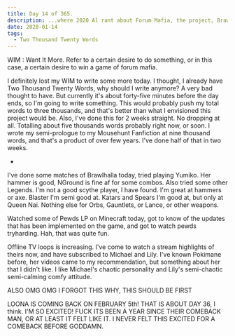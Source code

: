 ```yaml
---
title: Day 14 of 365.
description: ...where 2020 Al rant about Forum Mafia, the project, Brawlhalla, PewDiePie Minecraft LP, and OfflineTV. Oh wait, also, LOONA!
date: 2020-01-14
tags:
  - Two Thousand Twenty Words
---
```


WIM : Want It More. Refer to a certain desire to do something, or in this case, a certain desire to win a game of forum mafia.

I definitely lost my WIM to write some more today. I thought, I already have Two Thousand Twenty Words, why should I write anymore? A very bad thought to have. But currently it's about forty-five minutes before the day ends, so I'm going to write something. This would probably push my total words to three thousands, and that's better than what I envisioned this project would be. Also, I've done this for 2 weeks straight. No dropping at all. Totalling about five thousands words probably right now, or soon. I wrote my semi-prologue to my Mousehunt Fanfiction at nine thousand words, and that's a product of over few years. I've done half of that in two weeks.

-

I've done some matches of Brawlhalla today, tried playing Yumiko. Her hammer is good, NGround is fine af for some combos. Also tried some other Legends. I'm not a good scythe player, I have found. I'm great at hammers or axe. Blaster I'm semi good at. Katars and Spears I'm good at, but only at Queen Nai. Nothing else for Orbs, Gauntlets, or Lance, or other weapons.

Watched some of Pewds LP on Minecraft today, got to know of the updates that has been implemented on the game, and got to watch pewds tryharding. Hah, that was quite fun.

Offline TV loops is increasing. I've come to watch a stream highlights of theirs now, and have subscribed to Michael and Lily. I've known Pokimane before, her videos came to my recommendation, but something about her that I didn't like. I like Michael's chaotic personality and Lily's semi-chaotic semi-calming comfy attitude. 

ALSO OMG OMG I FORGOT THIS WHY, THIS SHOULD BE FIRST

LOONA IS COMING BACK ON FEBRUARY 5th! THAT IS ABOUT DAY 36, I think. I'M SO EXCITED! FUCK ITS BEEN A YEAR SINCE THEIR COMEBACK MAN, OR AT LEAST IT FELT LIKE IT. I NEVER FELT THIS EXCITED FOR A COMEBACK BEFORE GODDAMN.

